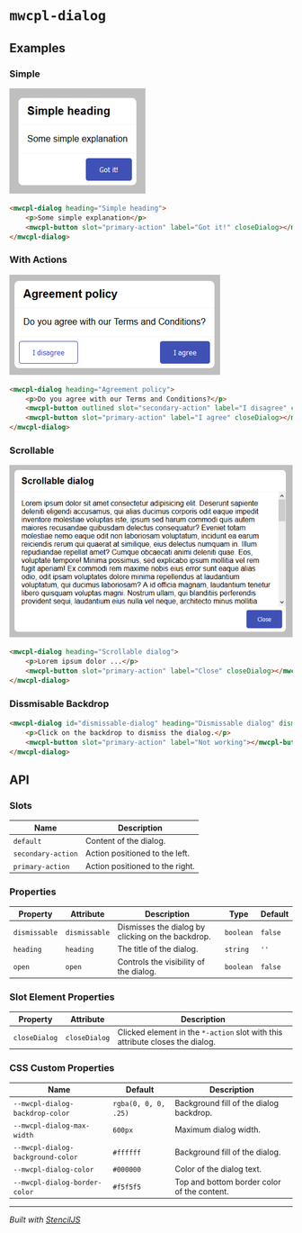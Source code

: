 # `mwcpl-dialog`

## Examples

### Simple

![](images/simple.png)

```html
<mwcpl-dialog heading="Simple heading">
    <p>Some simple explanation</p>
    <mwcpl-button slot="primary-action" label="Got it!" closeDialog></mwcpl-button>
</mwcpl-dialog>
```

### With Actions

![](images/with_actions.png)

```html
<mwcpl-dialog heading="Agreement policy">
    <p>Do you agree with our Terms and Conditions?</p>
    <mwcpl-button outlined slot="secondary-action" label="I disagree" closeDialog></mwcpl-button>
    <mwcpl-button slot="primary-action" label="I agree" closeDialog></mwcpl-button>
</mwcpl-dialog>
```

### Scrollable

![](images/scrollable.png)

```html
<mwcpl-dialog heading="Scrollable dialog">
    <p>Lorem ipsum dolor ...</p>
    <mwcpl-button slot="primary-action" label="Close" closeDialog></mwcpl-button>
</mwcpl-dialog>
```

### Dissmisable Backdrop

```html
<mwcpl-dialog id="dismissable-dialog" heading="Dismissable dialog" dismissable>
    <p>Click on the backdrop to dismiss the dialog.</p>
    <mwcpl-button slot="primary-action" label="Not working"></mwcpl-button>
</mwcpl-dialog>
```

## API

### Slots

| Name               | Description                     |
| ------------------ | ------------------------------- |
| `default`          | Content of the dialog.          |
| `secondary-action` | Action positioned to the left.  |
| `primary-action`   | Action positioned to the right. |

### Properties

| Property      | Attribute     | Description                                       | Type      | Default  |
| ------------- | ------------- | ------------------------------------------------- | --------- | -------- |
| `dismissable` | `dismissable` | Dismisses the dialog by clicking on the backdrop. | `boolean` | `false`  |
| `heading`     | `heading`     | The title of the dialog.                          | `string`  | `''`     |
| `open`        | `open`        | Controls the visibility of the dialog.            | `boolean` | `false`  |

### Slot Element Properties

| Property      | Attribute     | Description                                                                   |
| ------------- | ------------- | ----------------------------------------------------------------------------- |
| `closeDialog` | `closeDialog` | Clicked element in the `*-action` slot with this attribute closes the dialog. | 

### CSS Custom Properties

| Name                               | Default              | Description                                 |
| ---------------------------------- | -------------------- | ------------------------------------------- |
| `--mwcpl-dialog-backdrop-color`    | `rgba(0, 0, 0, .25)` | Background fill of the dialog backdrop.     |
| `--mwcpl-dialog-max-width`         | `600px`              | Maximum dialog width.                       |
| `--mwcpl-dialog-background-color`  | `#ffffff`            | Background fill of the dialog.              |
| `--mwcpl-dialog-color`             | `#000000`            | Color of the dialog text.                   |
| `--mwcpl-dialog-border-color`      | `#f5f5f5`            | Top and bottom border color of the content. |

----------------------------------------------

*Built with [StencilJS](https://stenciljs.com/)*
